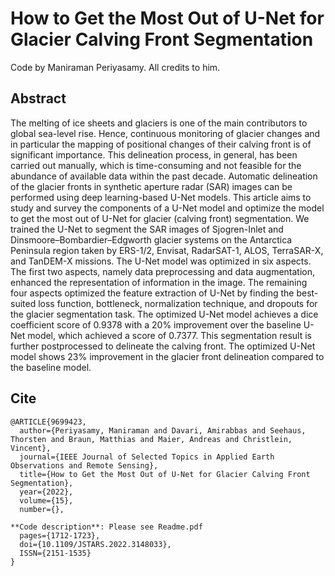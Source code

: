 # How to Get the Most Out of U-Net for Glacier Calving Front Segmentation

Code by Maniraman Periyasamy. All credits to him. 

## Abstract
The melting of ice sheets and glaciers is one of the main contributors to global sea-level rise. Hence, continuous monitoring of glacier changes and in particular the mapping of positional changes of their calving front is of significant importance. This delineation process, in general, has been carried out manually, which is time-consuming and not feasible for the abundance of available data within the past decade. Automatic delineation of the glacier fronts in synthetic aperture radar (SAR) images can be performed using deep learning-based U-Net models. This article aims to study and survey the components of a U-Net model and optimize the model to get the most out of U-Net for glacier (calving front) segmentation. We trained the U-Net to segment the SAR images of Sjogren-Inlet and Dinsmoore–Bombardier–Edgworth glacier systems on the Antarctica Peninsula region taken by ERS-1/2, Envisat, RadarSAT-1, ALOS, TerraSAR-X, and TanDEM-X missions. The U-Net model was optimized in six aspects. The first two aspects, namely data preprocessing and data augmentation, enhanced the representation of information in the image. The remaining four aspects optimized the feature extraction of U-Net by finding the best-suited loss function, bottleneck, normalization technique, and dropouts for the glacier segmentation task. The optimized U-Net model achieves a dice coefficient score of 0.9378 with a 20% improvement over the baseline U-Net model, which achieved a score of 0.7377. This segmentation result is further postprocessed to delineate the calving front. The optimized U-Net model shows 23% improvement in the glacier front delineation compared to the baseline model.

## Cite
```
@ARTICLE{9699423,
  author={Periyasamy, Maniraman and Davari, Amirabbas and Seehaus, Thorsten and Braun, Matthias and Maier, Andreas and Christlein, Vincent},
  journal={IEEE Journal of Selected Topics in Applied Earth Observations and Remote Sensing}, 
  title={How to Get the Most Out of U-Net for Glacier Calving Front Segmentation}, 
  year={2022},
  volume={15},
  number={},

**Code description**: Please see Readme.pdf
  pages={1712-1723},
  doi={10.1109/JSTARS.2022.3148033},
  ISSN={2151-1535}
}
```
